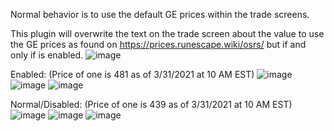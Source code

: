 Normal behavior is to use the default GE prices within the trade screens. 

This plugin will overwrite the text on the trade screen about the value to use the GE prices as found on https://prices.runescape.wiki/osrs/ but if and only if is enabled. 
![image](https://user-images.githubusercontent.com/14265490/113153567-39f85580-9205-11eb-8f26-58cbd6d3bad2.png)

Enabled: (Price of one is 481 as of 3/31/2021 at 10 AM EST)
![image](https://user-images.githubusercontent.com/14265490/113154032-9e1b1980-9205-11eb-832f-8343e51a2df9.png)
![image](https://user-images.githubusercontent.com/14265490/113156314-dc193d00-9207-11eb-9bf0-2066f7c66898.png)
![image](https://user-images.githubusercontent.com/14265490/113154229-cd318b00-9205-11eb-86d4-ffa2f59ebc11.png)

Normal/Disabled: (Price of one is 439 as of 3/31/2021 at 10 AM EST)
![image](https://user-images.githubusercontent.com/14265490/113154175-be4ad880-9205-11eb-90ec-ccbfc76b8a02.png)
![image](https://user-images.githubusercontent.com/14265490/113155069-a45dc580-9206-11eb-9143-1da47fd20dd8.png)
![image](https://user-images.githubusercontent.com/14265490/113154258-d7ec2000-9205-11eb-9edc-e4aafd0725ef.png)
